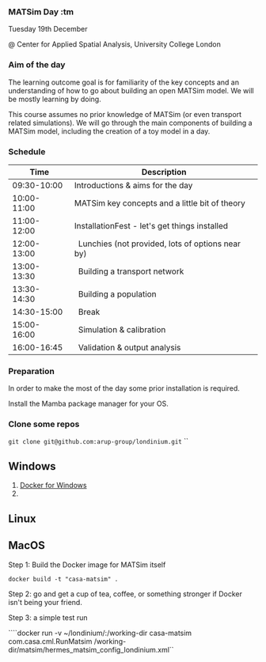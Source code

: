 ### MATSim Day :tm

Tuesday 19th December

@ Center for Applied Spatial Analysis, University College London


### Aim of the day

The learning outcome goal is for familiarity of the key concepts and an understanding of how to go about building an open MATSim model. We will be mostly learning by doing.

This course assumes no prior knowledge of MATSim (or even transport related simulations). We will go through the main components of building a MATSim model, including the creation of a toy model in a day.

### Schedule
| Time      | Description |
| ----------- | ----------- |
| 09:30-10:00 | Introductions & aims for the day |
| 10:00-11:00 | MATSim key concepts and a little bit of theory|
| 11:00-12:00 | InstallationFest - let's get things installed|
| 12:00-13:00 | Lunchies (not provided, lots of options near by)|
| 13:00-13:30 | Building a transport network|
| 13:30-14:30 | Building a population|
| 14:30-15:00 | Break|
| 15:00-16:00 | Simulation & calibration|
| 16:00-16:45 | Validation & output analysis|

### Preparation

In order to make the most of the day some prior installation is required.

Install the Mamba package manager for your OS. 

### Clone some repos

`git clone git@github.com:arup-group/londinium.git`
``

## Windows
1. [Docker for Windows](https://docs.docker.com/desktop/install/windows-install/)
2. 

## Linux

## MacOS


Step 1: Build the Docker image for MATSim itself


```docker build -t "casa-matsim" .```


Step 2: go and get a cup of tea, coffee, or something stronger if Docker isn't being your friend.

Step 3: a simple test run


````docker run -v ~/londinium/:/working-dir casa-matsim com.casa.cml.RunMatsim /working-dir/matsim/hermes_matsim_config_londinium.xml``
